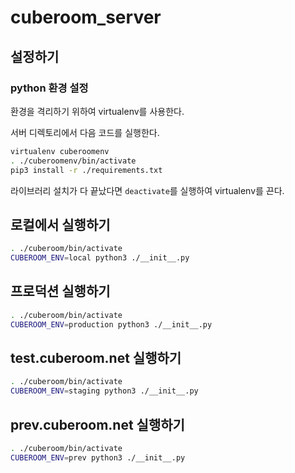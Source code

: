 # cuberoom_server

## 설정하기

### python 환경 설정

환경을 격리하기 위하여 virtualenv를 사용한다.

서버 디렉토리에서 다음 코드를 실행한다.

```sh
virtualenv cuberoomenv
. ./cuberoomenv/bin/activate
pip3 install -r ./requirements.txt
```

라이브러리 설치가 다 끝났다면 `deactivate`를 실행하여 virtualenv를 끈다.

## 로컬에서 실행하기

```sh
. ./cuberoom/bin/activate
CUBEROOM_ENV=local python3 ./__init__.py
```

## 프로덕션 실행하기

```sh
. ./cuberoom/bin/activate
CUBEROOM_ENV=production python3 ./__init__.py
```

## test.cuberoom.net 실행하기

```sh
. ./cuberoom/bin/activate
CUBEROOM_ENV=staging python3 ./__init__.py
```

## prev.cuberoom.net 실행하기

```sh
. ./cuberoom/bin/activate
CUBEROOM_ENV=prev python3 ./__init__.py
```
